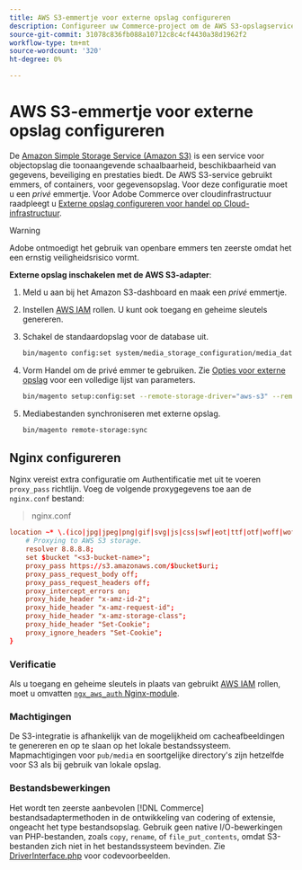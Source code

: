 ```yaml
---
title: AWS S3-emmertje voor externe opslag configureren
description: Configureer uw Commerce-project om de AWS S3-opslagservice voor externe opslag te gebruiken.
source-git-commit: 31078c836fb088a10712c8c4cf4430a38d1962f2
workflow-type: tm+mt
source-wordcount: '320'
ht-degree: 0%

---
```


# AWS S3-emmertje voor externe opslag configureren

De [Amazon Simple Storage Service (Amazon S3)][AWS S3] is een service voor objectopslag die toonaangevende schaalbaarheid, beschikbaarheid van gegevens, beveiliging en prestaties biedt. De AWS S3-service gebruikt emmers, of containers, voor gegevensopslag. Voor deze configuratie moet u een _privé_ emmertje. Voor Adobe Commerce over cloudinfrastructuur raadpleegt u [Externe opslag configureren voor handel op Cloud-infrastructuur](cloud-support.md).

>[!WARNING]
>
>Adobe ontmoedigt het gebruik van openbare emmers ten zeerste omdat het een ernstig veiligheidsrisico vormt.

**Externe opslag inschakelen met de AWS S3-adapter**:

1. Meld u aan bij het Amazon S3-dashboard en maak een _privé_ emmertje.

1. Instellen [AWS IAM] rollen. U kunt ook toegang en geheime sleutels genereren.

1. Schakel de standaardopslag voor de database uit.

   ```bash
   bin/magento config:set system/media_storage_configuration/media_database 0
   ```

1. Vorm Handel om de privé emmer te gebruiken. Zie [Opties voor externe opslag](remote-storage.md#remote-storage-options) voor een volledige lijst van parameters.

   ```bash
   bin/magento setup:config:set --remote-storage-driver="aws-s3" --remote-storage-bucket="<bucket-name>" --remote-storage-region="<region-name>" --remote-storage-prefix="<optional-prefix>" --remote-storage-key=<optional-access-key> --remote-storage-secret=<optional-secret-key> -n
   ```

1. Mediabestanden synchroniseren met externe opslag.

   ```bash
   bin/magento remote-storage:sync
   ```

## Nginx configureren

Nginx vereist extra configuratie om Authentificatie met uit te voeren `proxy_pass` richtlijn. Voeg de volgende proxygegevens toe aan de `nginx.conf` bestand:

>nginx.conf

```conf
location ~* \.(ico|jpg|jpeg|png|gif|svg|js|css|swf|eot|ttf|otf|woff|woff2)$ {
    # Proxying to AWS S3 storage.
    resolver 8.8.8.8;
    set $bucket "<s3-bucket-name>";
    proxy_pass https://s3.amazonaws.com/$bucket$uri;
    proxy_pass_request_body off;
    proxy_pass_request_headers off;
    proxy_intercept_errors on;
    proxy_hide_header "x-amz-id-2";
    proxy_hide_header "x-amz-request-id";
    proxy_hide_header "x-amz-storage-class";
    proxy_hide_header "Set-Cookie";
    proxy_ignore_headers "Set-Cookie";
}
```

### Verificatie

Als u toegang en geheime sleutels in plaats van gebruikt [AWS IAM] rollen, moet u omvatten [`ngx_aws_auth` Nginx-module][ngx repo].

### Machtigingen

De S3-integratie is afhankelijk van de mogelijkheid om cacheafbeeldingen te genereren en op te slaan op het lokale bestandssysteem. Mapmachtigingen voor `pub/media` en soortgelijke directory&#39;s zijn hetzelfde voor S3 als bij gebruik van lokale opslag.

### Bestandsbewerkingen

Het wordt ten zeerste aanbevolen [!DNL Commerce] bestandsadaptermethoden in de ontwikkeling van codering of extensie, ongeacht het type bestandsopslag. Gebruik geen native I/O-bewerkingen van PHP-bestanden, zoals `copy`, `rename`, of `file_put_contents`, omdat S3-bestanden zich niet in het bestandssysteem bevinden. Zie [DriverInterface.php](https://github.com/magento/magento2/blob/2.4-develop/lib/internal/Magento/Framework/Filesystem/DriverInterface.php#L18) voor codevoorbeelden.

<!-- link definitions -->

[AWS S3]: https://aws.amazon.com/s3
[AWS IAM]: https://aws.amazon.com/iam/
[ngx repo]: https://github.com/anomalizer/ngx_aws_auth
